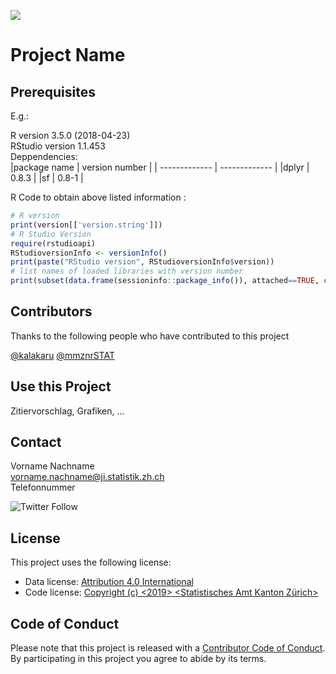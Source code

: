 ![](https://opendata.swiss/content/uploads/2016/02/kt_zh.png)

# Project Name

## Prerequisites

E.g.: 

R version 3.5.0 (2018-04-23) <br>
RStudio version 1.1.453 <br>
Deppendencies: <br>
|package name | version number |
| ------------- | ------------- | 
|dplyr     |    0.8.3 |
|sf     |    0.8-1 |


R Code to obtain above listed information :

```R 
# R version
print(version[['version.string']])
# R Studio Version
require(rstudioapi)
RStudioversionInfo <- versionInfo()
print(paste("RStudio version", RStudioversionInfo$version))
# list names of loaded libraries with version number
print(subset(data.frame(sessioninfo::package_info()), attached==TRUE, c(package, loadedversion)),  row.names = FALSE)
```

## Contributors

Thanks to the following people who have contributed to this project

[@kalakaru](https://github.com/kalakaru)
[@mmznrSTAT](https://github.com/mmznrSTAT)

## Use this Project

Zitiervorschlag, Grafiken, ...

## Contact

Vorname Nachname <br>
vorname.nachname@ji.statistik.zh.ch <br>
Telefonnummer <br>

![Twitter Follow](https://img.shields.io/twitter/follow/statistik_zh?style=social)

## License

This project uses the following license: <br>
- Data license: [Attribution 4.0 International](https://github.com/statistikZH/STAT_Schablone/blob/master/LICENSE_data)
- Code license: [Copyright (c) <2019> <Statistisches Amt Kanton Zürich>](https://github.com/statistikZH/STAT_Schablone/blob/master/LICENSE_code)

## Code of Conduct
Please note that this project is released with a [Contributor Code of Conduct](https://github.com/statistikZH/STAT_Schablone/blob/master/code_of_conduct.md). By participating in this project you agree to abide by its terms.

